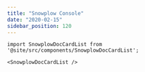 ```yaml
---
title: "Snowplow Console"
date: "2020-02-15"
sidebar_position: 120
---
```


```mdx-code-block
import SnowplowDocCardList from '@site/src/components/SnowplowDocCardList';

<SnowplowDocCardList />
```
